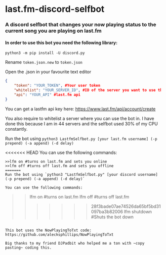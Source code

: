 # last.fm-discord-selfbot
### A discord selfbot that changes your now playing status to the current song you are playing on last.fm

#### In order to use this bot you need the following library:

`python3 -m pip install -U discord.py`

Rename `token.json.new` to `token.json`

Open the .json in your favourite text editor

```json
{
	"token": "YOUR_TOKEN", #Your user token
	"whitelist": "YOUR_SERVER_ID", #ID of the server you want to use the selfbot in
	"api": "YOUR_API" #last.fm api
}
```

You can get a lastfm api key here: https://www.last.fm/api/account/create

You also require to whitelist a server where you can use the bot in. I have done this because I am in 44 servers and the selfbot used 30% of my CPU constantly.

Run the bot using `python3 LastfmSelfbot.py [your last.fm username] (-p prepend) (-a append) (-d delay)`

<<<<<<< HEAD
You can use the following commands:

```
>>lfm on #turns on last.fm and sets you online
>>lfm off #turns off last.fm and sets you offline
=======
Run the bot using `python3 "LastfmSelfbot.py" [your discord username] (-p prepend) (-a append) (-d delay)`

You can use the following commands:

```
>>lfm on #turns on last.fm
>>lfm off #turns off last.fm
>>>>>>> 28f3bade07ae74526da65bf5bd31097ba3b82006
>>lfm shutdown #Shuts the bot down
```

This bot uses the NowPlayingToTxt code: https://github.com/alecksphillips/NowPlayingToTxt

Big thanks to my friend DJPadbit who helped me a ton with ~copy pasting~ coding this.

